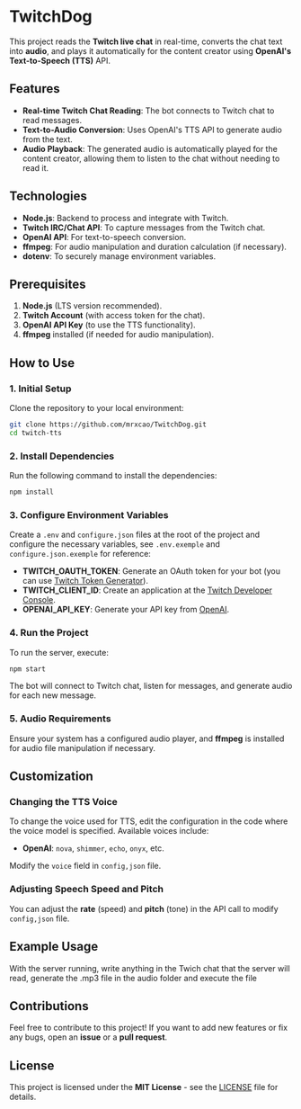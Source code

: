 # TwitchDog

This project reads the **Twitch live chat** in real-time, converts the chat text into **audio**, and plays it automatically for the content creator using **OpenAI's Text-to-Speech (TTS)** API.

## Features

- **Real-time Twitch Chat Reading**: The bot connects to Twitch chat to read messages.
- **Text-to-Audio Conversion**: Uses OpenAI's TTS API to generate audio from the text.
- **Audio Playback**: The generated audio is automatically played for the content creator, allowing them to listen to the chat without needing to read it.

## Technologies

- **Node.js**: Backend to process and integrate with Twitch.
- **Twitch IRC/Chat API**: To capture messages from the Twitch chat.
- **OpenAI API**: For text-to-speech conversion.
- **ffmpeg**: For audio manipulation and duration calculation (if necessary).
- **dotenv**: To securely manage environment variables.

## Prerequisites

1. **Node.js** (LTS version recommended).
2. **Twitch Account** (with access token for the chat).
3. **OpenAI API Key** (to use the TTS functionality).
4. **ffmpeg** installed (if needed for audio manipulation).

## How to Use

### 1. Initial Setup

Clone the repository to your local environment:

```bash
git clone https://github.com/mrxcao/TwitchDog.git
cd twitch-tts
```
### 2. Install Dependencies

Run the following command to install the dependencies:

```bash
npm install
```

### 3. Configure Environment Variables

Create a `.env` and `configure.json` files at the root of the project and configure the necessary variables, see `.env.exemple` and `configure.json.exemple` for reference:


- **TWITCH_OAUTH_TOKEN**: Generate an OAuth token for your bot (you can use [Twitch Token Generator](https://twitchtokengenerator.com)).
- **TWITCH_CLIENT_ID**: Create an application at the [Twitch Developer Console](https://dev.twitch.tv/console/apps).
- **OPENAI_API_KEY**: Generate your API key from [OpenAI](https://platform.openai.com/).

### 4. Run the Project

To run the server, execute:

```bash
npm start
```

The bot will connect to Twitch chat, listen for messages, and generate audio for each new message.

### 5. Audio Requirements

Ensure your system has a configured audio player, and **ffmpeg** is installed for audio file manipulation if necessary.

## Customization

### Changing the TTS Voice

To change the voice used for TTS, edit the configuration in the code where the voice model is specified. Available voices include:

- **OpenAI**: `nova`, `shimmer`, `echo`, `onyx`, etc.

Modify the `voice` field in `config,json` file.

### Adjusting Speech Speed and Pitch

You can adjust the **rate** (speed) and **pitch** (tone) in the API call to modify  `config,json` file.


## Example Usage

With the server running, write anything in the Twich chat that the server will read, generate the .mp3 file in the audio folder and execute the file

## Contributions

Feel free to contribute to this project! If you want to add new features or fix any bugs, open an **issue** or a **pull request**.

## License

This project is licensed under the **MIT License** - see the [LICENSE](LICENSE) file for details.
